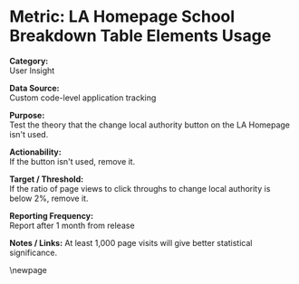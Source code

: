 # Metric: LA Homepage School Breakdown Table Elements Usage

**Category:**  
User Insight

**Data Source:**  
Custom code-level application tracking

**Purpose:**  
Test the theory that the change local authority button on the LA Homepage isn't used.

**Actionability:**  
If the button isn't used, remove it.

**Target / Threshold:**  
If the ratio of page views to click throughs to change local authority is below 2%, remove it.

**Reporting Frequency:**  
Report after 1 month from release

**Notes / Links:**
At least 1,000 page visits will give better statistical significance.

<!-- Leave the rest of this page blank -->
\newpage

